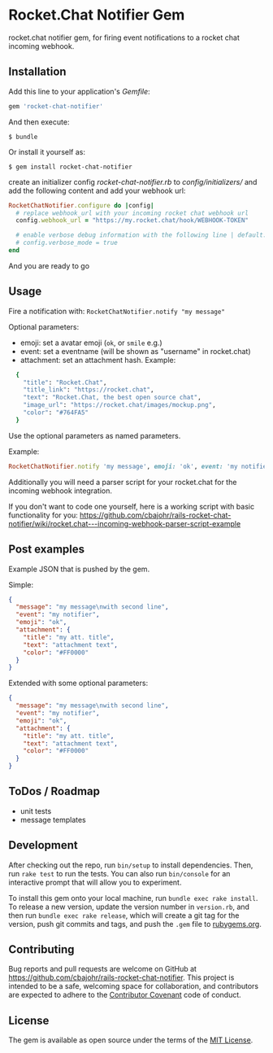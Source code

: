 # Rocket.Chat Notifier Gem
rocket.chat notifier gem, for firing event notifications to a rocket chat incoming webhook.

## Installation

Add this line to your application's *Gemfile*:

```ruby
gem 'rocket-chat-notifier'
```

And then execute:

    $ bundle

Or install it yourself as:

    $ gem install rocket-chat-notifier

create an initializer config *rocket-chat-notifier.rb* to *config/initializers/* and add the following content and add your webhook url:

```ruby
RocketChatNotifier.configure do |config|
  # replace webhook_url with your incoming rocket chat webhook url
  config.webhook_url = "https://my.rocket.chat/hook/WEBHOOK-TOKEN"

  # enable verbose debug information with the following line | default: false
  # config.verbose_mode = true
end
```

And you are ready to go

## Usage

Fire a notification with: `RocketChatNotifier.notify "my message"`

Optional parameters:
* emoji: set a avatar emoji (`ok`, or `smile` e.g.)
* event: set a eventname (will be shown as "username" in rocket.chat)
* attachment: set an attachment hash. Example:
```ruby
  {
    "title": "Rocket.Chat",
    "title_link": "https://rocket.chat",
    "text": "Rocket.Chat, the best open source chat",
    "image_url": "https://rocket.chat/images/mockup.png",
    "color": "#764FA5"
  }
```

Use the optional parameters as named parameters.

Example:

```ruby
RocketChatNotifier.notify 'my message', emoji: 'ok', event: 'my notifier', attachment: {title: 'my att. title', text: 'attachment text', color: '#FF0000'}
```

Additionally you will need a parser script for your rocket.chat for the incoming webhook integration.

If you don't want to code one yourself, here is a working script with basic functionality for you:
https://github.com/cbajohr/rails-rocket-chat-notifier/wiki/rocket.chat---incoming-webhook-parser-script-example


## Post examples

Example JSON that is pushed by the gem.

Simple:
```JSON
{
  "message": "my message\nwith second line",
  "event": "my notifier",
  "emoji": "ok",
  "attachment": {
    "title": "my att. title",
    "text": "attachment text",
    "color": "#FF0000"
  }
}
```

Extended with some optional parameters:
```JSON
{
  "message": "my message\nwith second line",
  "event": "my notifier",
  "emoji": "ok",
  "attachment": {
    "title": "my att. title",
    "text": "attachment text",
    "color": "#FF0000"
  }
}
```

## ToDos / Roadmap

* unit tests
* message templates

## Development

After checking out the repo, run `bin/setup` to install dependencies. Then, run `rake test` to run the tests. You can also run `bin/console` for an interactive prompt that will allow you to experiment.

To install this gem onto your local machine, run `bundle exec rake install`. To release a new version, update the version number in `version.rb`, and then run `bundle exec rake release`, which will create a git tag for the version, push git commits and tags, and push the `.gem` file to [rubygems.org](https://rubygems.org).

## Contributing

Bug reports and pull requests are welcome on GitHub at https://github.com/cbajohr/rails-rocket-chat-notifier. This project is intended to be a safe, welcoming space for collaboration, and contributors are expected to adhere to the [Contributor Covenant](http://contributor-covenant.org) code of conduct.

## License

The gem is available as open source under the terms of the [MIT License](http://opensource.org/licenses/MIT).

